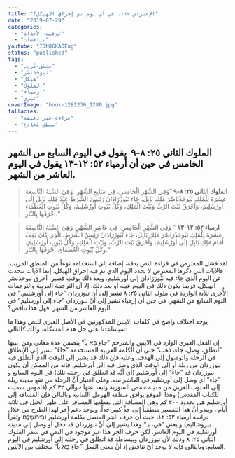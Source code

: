 ```yaml
---
title: "الإعتراض ١١٢، في أي يوم تم إحراق الهيكل؟"
date: "2019-07-29"
categories:
  - "توقيت-الأحداث"
  - "تناقضات"
youtube: "IDN0GKAOEug"
status: "published"
tags:
  - "منطق-مُريب"
  - "نبوخذنصَّر"
  - "هيكل"
  - "الملوك"
  - "ارمياء"
  - "عبري"
coverImage: "book-1281236_1280.jpg"
fallacies:
  - "قراءة-غير-دقيقة"
  - "منطق-مُخادع"
---
```


## **الملوك الثاني ٢٥: ٨\-٩  يقول في اليوم السابع من الشهر الخامس في حين أن أرمياء ٥٢: ١٢\-١٣ يقول في اليوم العاشر من الشهر.**

> **الملوك الثاني ٢٥: ٨\-٩** ”وَفِي الشَّهْرِ الْخَامِسِ، فِي سَابِعِ الشَّهْرِ، وَهِيَ السَّنَةُ التَّاسِعَةَ عَشَرَةَ لِلْمَلِكِ نَبُوخَذْنَاصَّرَ مَلِكِ بَابِلَ، جَاءَ نَبُوزَرَادَانُ رَئِيسُ الشُّرَطِ عَبْدُ مَلِكِ بَابِلَ إِلَى أُورُشَلِيمَ، وَأَحْرَقَ بَيْتَ الرَّبِّ وَبَيْتَ الْمَلِكِ، وَكُلَّ بُيُوتِ أُورُشَلِيمَ، وَكُلَّ بُيُوتِ الْعُظَمَاءِ أَحْرَقَهَا بِالنَّارِ.“

> **ارمياء ٥٢: ١٢\-١٣** ” وَفِي الشَّهْرِ الْخَامِسِ، فِي عَاشِرِ الشَّهْرِ، وَهِيَ السَّنَةُ التَّاسِعَةُ عَشَرَةَ لِلْمَلِكِ نَبُوخَذْرَاصَّرَ مَلِكِ بَابِلَ، جَاءَ نَبُوزَرَادَانُ رَئِيسُ الشُّرَطِ، الَّذِي كَانَ يَقِفُ أَمَامَ مَلِكِ بَابِلَ إِلَى أُورُشَلِيمَ، وَأَحْرَقَ بَيْتَ الرَّبِّ، وَبَيْتَ الْمَلِكِ، وَكُلَّ بُيُوتِ أُورُشَلِيمَ، وَكُلَّ بُيُوتِ الْعُظَمَاءِ، أَحْرَقَهَا بِالنَّارِ.“

لقد فشل المعترض في قراءة النص بدقة، إضافة إلى استخدامه نوعاً من المنطق المريب. فالآيات التي ذكرها المعترض لا تحدد اليوم الذي تم فيه إحراق الهيكل. إنما الآيات تتحدث عن اليوم الذي جاء فيه نَبُوزرَادَان إلى أورشليم. وبعد ذلك بوقتٍ قصير، أحرق نبوخذنصّر الهيكل، فربما يكون ذلك في اليوم عينه أو بعد ذلك. إلا أن الترجمة العربية والترجمات الأُخرى للآية الواردة في ملوك الثاني ٢٥: ٨ تشير إلى أن نبوزردان ”جاء إلى أورشليم.“ في اليوم السابع من الشهر، في حين أن إرمياء تشير إلى أنّ نبوزردان ”جاء إلى أورشليم“ في اليوم العاشر من الشهر. فهل هذا تناقض؟

يوجد اختلاف واضح في كلمات الآيتين المذكورتين في الأصل العبري للنص وهذا ما سيساعدنا على حل هذه المشكلة، وذلك كالتالي:

إن الفعل العبري الوارد في الآيتين والمترجم ”جاءِ בָּא پآ“ يتضمن عدة معاني ومن  بينها ”انطلق، وصل، جاء، ذهب“ حتى أن الكلمة العربية المستخدمة ”جاءً“ تشير إلى الإنطلاق في الرحلة والوصول إلى الهدف. وعليه فإن ذلك قد يشير إلى الوقت الذي انطلق فيه نبوزردان من ربلة أو إلى الوقت الذي وصل فيه إلى أورشليم. فإنه من الممكن أن يكون نبوزردان قد ”جاءً“ إلى أورشليم (أي أنَّه قد انطلق في رحلته تلك) في اليوم السابع و ”جاء“ أي وصل إلى أورشليم في العاشر منه. وعلى اعتبار أنَّ الرحلة من تقع مدينة ربلة إلى الجنوب الغربي من مدينة حمص السورية وتبعد عنها حوالي ٣٢ كم (قاموس سميث للكتاب المقدس) وهذا الموقع يوافق منطقة الهرمل اللبنانية وبالتالي فإن المسافة إلى أورشليم هي بحدود ٣٠٠ كم وهي المسافة التي يقطعها المسافر على ظهر الخيل في ثلاثة أيام ، ويبدو أنَّ هذا التفسير منطقياً إلى حدٍّ كبير جداً. ويوجد دعم آخر لهذا الطرح من خلال دراسة أرمياء ٥٢: ١٢، حيث أن حرف الجر المتصل بكلمة أورشليم (בִּירוּשָׁלִָֽם وتُقرأ بيروشاليم) و يعني ”في، بـ“ وهذا يشير إلى أنَّ نبوزردان قد دخل أو وصل إلى مدينة أورشليم في اليوم العاشر. لكن حرف الجر هذا غير موجود في النص في سفر الملوك الثاني ٢٥: ٨ وذلك لأن نبوزردان وببساطة قد انطلق في رحلته إلى أورشليم في اليوم السابع. وبالتالي فإنه لا يوجد أيّ تناقض إذ أنَّ معنى الفعل ”جاءِ בָּא پآ“ مختلف بين الآيتين.
